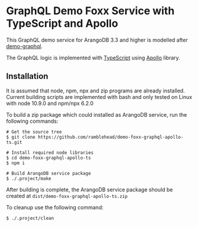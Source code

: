 # GraphQL Demo Foxx Service with TypeScript and Apollo

This GraphQL demo service for ArangoDB 3.3 and higher is modelled after [demo-graphql](https://github.com/arangodb-foxx/demo-graphql).

The GraphQL logic is implemented with [TypeScript](https://www.typescriptlang.org/) using [Apollo](https://www.apollographql.com/) library.

## Installation

It is assumed that node, npm, npx and zip programs are already installed. Current building scripts are implemented with bash and only tested on Linux with node 10.9.0 and npm/npx 6.2.0

To build a zip package which could installed as ArangoDB service, run the following commands:

``` shell
# Get the source tree
$ git clone https://github.com/ramblehead/demo-foxx-graphql-apollo-ts.git

# Install required node libraries
$ cd demo-foxx-graphql-apollo-ts
$ npm i

# Build ArangoDB service package
$ ./.project/make
```

After building is complete, the ArangoDB service package should be created at ```dist/demo-foxx-graphql-apollo-ts.zip```

To cleanup use the following command:
``` shell
$ ./.project/clean
```

